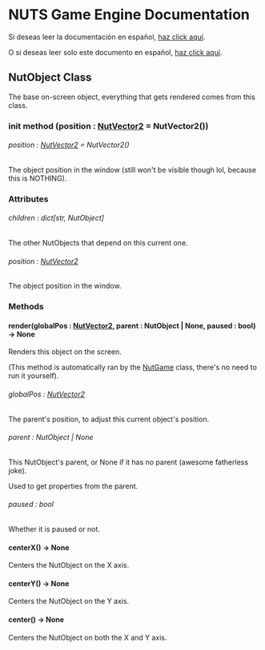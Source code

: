 # NUTS Game Engine Documentation

Si deseas leer la documentación en español, [haz click aquí](/DOCUMENTATION_Ñ/INDEX.md).

O si deseas leer solo este documento en español, [haz click aquí](/DOCUMENTATION_Ñ/FILES/NUTOBJECT.md).

## NutObject Class

The base on-screen object, everything that gets rendered comes from this class.

### init method (position : [NutVector2](/DOCUMENTATION/FILES/NUTVECTOR2.md) = NutVector2())

###### position : [NutVector2](/DOCUMENTATION/FILES/NUTVECTOR2.md) = NutVector2()

The object position in the window (still won't be visible though lol, because this is NOTHING).

### Attributes

###### children : dict[str, NutObject]

The other NutObjects that depend on this current one.

###### position : [NutVector2](/DOCUMENTATION/FILES/NUTVECTOR2.md)

The object position in the window.

### Methods

#### render(globalPos : [NutVector2](/DOCUMENTATION/FILES/NUTVECTOR2.md), parent : NutObject | None, paused : bool) -> None

Renders this object on the screen.

(This method is automatically ran by the [NutGame](/DOCUMENTATION/FILES/NUTGAME.md) class, there's no need to run it yourself).

###### globalPos : [NutVector2](/DOCUMENTATION/FILES/NUTVECTOR2.md)

The parent's position, to adjust this current object's position.

###### parent : NutObject | None

This NutObject's parent, or None if it has no parent (awesome fatherless joke).

Used to get properties from the parent.

###### paused : bool

Whether it is paused or not.

#### centerX() -> None

Centers the NutObject on the X axis.

#### centerY() -> None

Centers the NutObject on the Y axis.

#### center() -> None

Centers the NutObject on both the X and Y axis.